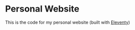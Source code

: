 # Personal Website

This is the code for my personal website (built with [Eleventy](https://www.11ty.dev/))

